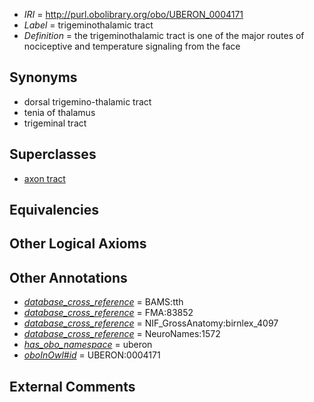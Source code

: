  * *IRI* = http://purl.obolibrary.org/obo/UBERON_0004171
 * *Label* = trigeminothalamic tract
 * *Definition* = the trigeminothalamic tract is one of the major routes of nociceptive and temperature signaling from the face

## Synonyms

 * dorsal trigemino-thalamic tract
 * tenia of thalamus
 * trigeminal tract

## Superclasses

 * [axon tract](../../UBERON/18/UBERON_0001018.md)

## Equivalencies


## Other Logical Axioms


## Other Annotations

 * *[database_cross_reference](../../ef/oboInOwl#hasDbXref.md)* = BAMS:tth
 * *[database_cross_reference](../../ef/oboInOwl#hasDbXref.md)* = FMA:83852
 * *[database_cross_reference](../../ef/oboInOwl#hasDbXref.md)* = NIF_GrossAnatomy:birnlex_4097
 * *[database_cross_reference](../../ef/oboInOwl#hasDbXref.md)* = NeuroNames:1572
 * *[has_obo_namespace](../../ce/oboInOwl#hasOBONamespace.md)* = uberon
 * *[oboInOwl#id](../../id/oboInOwl#id.md)* = UBERON:0004171

## External Comments

